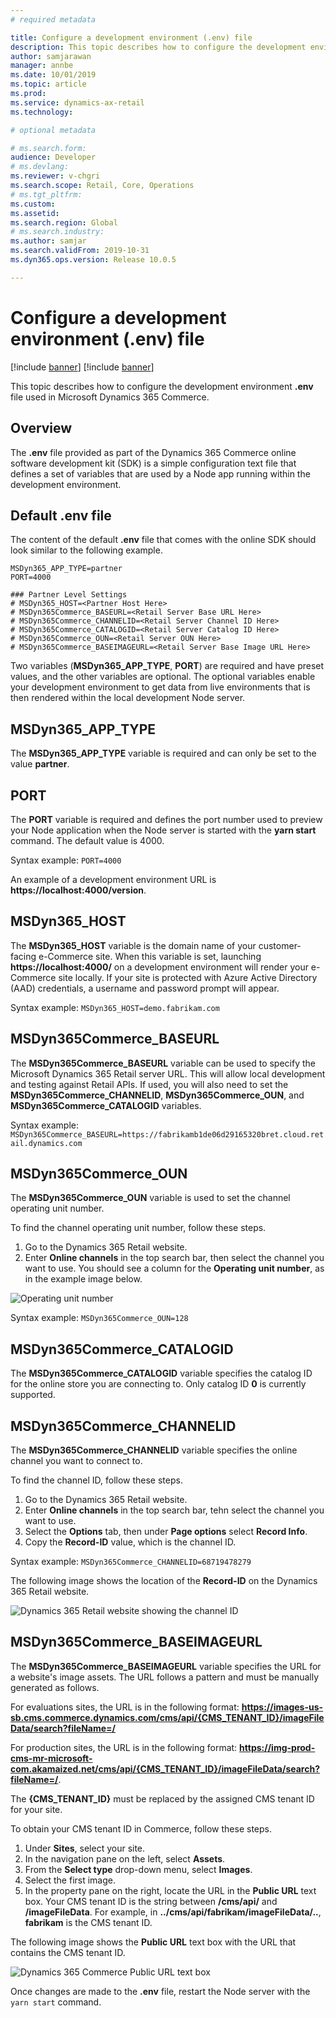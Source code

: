 ```yaml
---
# required metadata

title: Configure a development environment (.env) file
description: This topic describes how to configure the development environment (.env) file used in Microsoft Dynamics 365 Commerce.
author: samjarawan
manager: annbe
ms.date: 10/01/2019
ms.topic: article
ms.prod: 
ms.service: dynamics-ax-retail
ms.technology: 

# optional metadata

# ms.search.form: 
audience: Developer
# ms.devlang: 
ms.reviewer: v-chgri
ms.search.scope: Retail, Core, Operations
# ms.tgt_pltfrm: 
ms.custom: 
ms.assetid: 
ms.search.region: Global
# ms.search.industry: 
ms.author: samjar
ms.search.validFrom: 2019-10-31
ms.dyn365.ops.version: Release 10.0.5

---
```

# Configure a development environment (.env) file

[!include [banner](../includes/preview-banner.md)]
[!include [banner](../includes/banner.md)]

This topic describes how to configure the development environment **.env** file used in Microsoft Dynamics 365 Commerce.

## Overview

The **.env** file provided as part of the Dynamics 365 Commerce online software development kit (SDK) is a simple configuration text file that defines a set of variables that are used by a Node app running within the development environment.

## Default .env file

The content of the default **.env** file that comes with the online SDK should look similar to the following example.

```
MSDyn365_APP_TYPE=partner
PORT=4000

### Partner Level Settings
# MSDyn365_HOST=<Partner Host Here>
# MSDyn365Commerce_BASEURL=<Retail Server Base URL Here>
# MSDyn365Commerce_CHANNELID=<Retail Server Channel ID Here>
# MSDyn365Commerce_CATALOGID=<Retail Server Catalog ID Here>
# MSDyn365Commerce_OUN=<Retail Server OUN Here>
# MSDyn365Commerce_BASEIMAGEURL=<Retail Server Base Image URL Here>
```
Two variables (**MSDyn365_APP_TYPE**, **PORT**) are required and have preset values, and the other variables are optional. The optional variables enable your development environment to get data from live environments that is then rendered within the local development Node server.

## MSDyn365_APP_TYPE
The **MSDyn365_APP_TYPE** variable is required and can only be set to the value **partner**.

## PORT
The **PORT** variable is required and defines the port number used to preview your Node application when the Node server is started with the **yarn start** command. The default value is 4000.

Syntax example: 
```PORT=4000```

An example of a development environment URL is **https://localhost:4000/version**.

## MSDyn365_HOST
The **MSDyn365_HOST** variable is the domain name of your customer-facing e-Commerce site. When this variable is set, launching **https://localhost:4000/** on a development environment will render your e-Commerce site locally. If your site is protected with Azure Active Directory (AAD) credentials, a username and password prompt will appear.

Syntax example: 
```MSDyn365_HOST=demo.fabrikam.com```

## MSDyn365Commerce_BASEURL
The **MSDyn365Commerce_BASEURL** variable can be used to specify the Microsoft Dynamics 365 Retail server URL. This will allow local development and testing against Retail APIs. If used, you will also need to set the **MSDyn365Commerce_CHANNELID**, **MSDyn365Commerce_OUN**, and **MSDyn365Commerce_CATALOGID** variables.

Syntax example: 
```MSDyn365Commerce_BASEURL=https://fabrikamb1de06d29165320bret.cloud.retail.dynamics.com```

## MSDyn365Commerce_OUN
The **MSDyn365Commerce_OUN** variable is used to set the channel operating unit number. 

To find the channel operating unit number, follow these steps.

1. Go to the Dynamics 365 Retail website.
1. Enter **Online channels** in the top search bar, then select the channel you want to use. You should see a column for the **Operating unit number**, as in the example image below.

![Operating unit number](media/operating-unit-number.png)

Syntax example: 
```MSDyn365Commerce_OUN=128```

## MSDyn365Commerce_CATALOGID
The **MSDyn365Commerce_CATALOGID** variable specifies the catalog ID for the online store you are connecting to. Only catalog ID **0** is currently supported.

## MSDyn365Commerce_CHANNELID
The **MSDyn365Commerce_CHANNELID** variable specifies the online channel you want to connect to. 

To find the channel ID, follow these steps.

1. Go to the Dynamics 365 Retail website.
1. Enter **Online channels** in the top search bar, tehn select the channel you want to use. 
1. Select the **Options** tab, then under **Page options** select **Record Info**. 
1. Copy the **Record-ID** value, which is the channel ID.

Syntax example: 
```MSDyn365Commerce_CHANNELID=68719478279```

The following image shows the location of the **Record-ID** on the Dynamics 365 Retail website.

![Dynamics 365 Retail website showing the channel ID](media/channel-id.png)

## MSDyn365Commerce_BASEIMAGEURL
The **MSDyn365Commerce_BASEIMAGEURL** variable specifies the URL for a website's image assets. The URL follows a pattern and must be manually generated as follows.

For evaluations sites, the URL is in the following format: 
**https://images-us-sb.cms.commerce.dynamics.com/cms/api/{CMS_TENANT_ID}/imageFileData/search?fileName=/**

For production sites, the URL is in the following format: 
**https://img-prod-cms-mr-microsoft-com.akamaized.net/cms/api/{CMS_TENANT_ID}/imageFileData/search?fileName=/**.

The **{CMS_TENANT_ID}** must be replaced by the assigned CMS tenant ID for your site.  

To obtain your CMS tenant ID in Commerce, follow these steps.

1. Under **Sites**, select your site.
1. In the navigation pane on the left, select **Assets**.
1. From the **Select type** drop-down menu, select **Images**. 
1. Select the first image. 
1. In the property pane on the right, locate the URL in the **Public URL** text box. Your CMS tenant ID is the string between **/cms/api/** and **/imageFileData**. For example, in **../cms/api/fabrikam/imageFileData/..**, **fabrikam** is the CMS tenant ID. 

The following image shows the **Public URL** text box with the URL that contains the CMS tenant ID.

![Dynamics 365 Commerce Public URL text box](media/obtain-tenant-id.png)

Once changes are made to the **.env** file, restart the Node server with the ```yarn start``` command.

